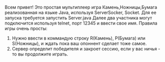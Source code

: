 Всем привет! 
Это простая мультиплеер игра Камень,Ножницы,Бумага реализованная на языке Java, используя ServerSocker, Socket. 
Для ее запуска требуется запустить Server.java
Далее два участника могут подключится используя telnet, порт 12345 и ввести свое имя.
Правила игры очень просты:
  1) Нужно ввести в коммандую строку R(Камень), P(Бумага) или S(Ножницы), и ждать пока ваш опоннент сделает тоже самое.
  2) Сервер определит победителя и закроет сессию, если у вас ничья - то вы продолжите играть.
